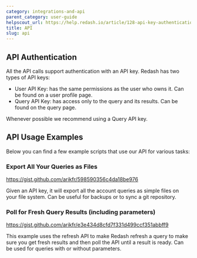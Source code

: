 ```yaml
---
category: integrations-and-api
parent_category: user-guide
helpscout_url: https://help.redash.io/article/128-api-key-authentication
title: API
slug: api
---
```


## API Authentication

All the API calls support authentication with an API key. Redash has two types
of API keys:

  * User API Key: has the same permissions as the user who owns it. Can be found on a user profile page.
  * Query API Key: has access only to the query and its results. Can be found on the query page.

Whenever possible we recommend using a Query API key.

## API Usage Examples

Below you can find a few example scripts that use our API for various tasks:

### Export All Your Queries as Files

<https://gist.github.com/arikfr/598590356c4da18be976>

Given an API key, it will export all the account queries as simple files on
your file system. Can be useful for backups or to sync a git repository.

### Poll for Fresh Query Results (including parameters)

<https://gist.github.com/arikfr/e3e434d8cfd7f331d499ccf351abbff9>

This example uses the refresh API to make Redash refresh a query to make sure
you get fresh results and then poll the API until a result is ready. Can be
used for queries with or without parameters.
